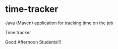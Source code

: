 # time-tracker
Java (Maven) application for tracking time on the job

Time tracker

Good Afternoon Students!!!
